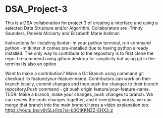 # DSA_Project-3
This is a DSA collaboration for project 3 of creating a interface and using a selected Data Structure and/or Algorithm. 
Collaborators are  -Trinity Saunders, Pamela Moriarty and Elizabeth Marie Kallman

Instructions for installing tkinter- In your python terminal, run command python -m tkinter.
It comes pre-installed due to having python already installed.
The only way to contribute to the repository is to first clone the repo. I recommend using github desktop for simplicity but using git in the terminal is also an option

Want to make a contribution? Make a Git Branch using command git checkout -b feature/your-feature-name. Contributors can work on their branch locally, commit changes and then push the changes to their branch repository.Push command  -  git push origin feature/your-feature-name. TLDR: Make a branch, make your changes, push changes to branch. We can review the code changes together, and if everything works, we can merge that branch into the main branch.Heres a video explanation too: https://youtu.be/iv8rSLsi1xo?si=b3OtKKNZZ-EHX3_z
